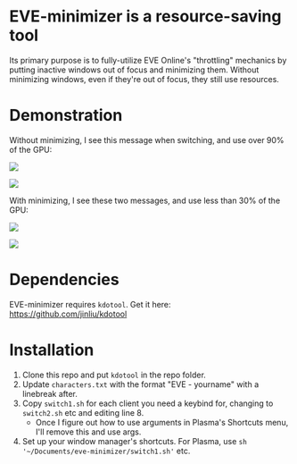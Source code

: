 # EVE-minimizer is a resource-saving tool

Its primary purpose is to fully-utilize EVE Online's "throttling" mechanics by putting inactive windows out of focus and minimizing them. Without minimizing windows, even if they're out of focus, they still use resources.

# Demonstration

Without minimizing, I see this message when switching, and use over 90% of the GPU:

![](https://i.imgur.com/DNjdWlJ.png)

![](https://i.imgur.com/WT68EQP.png) 

With minimizing, I see these two messages, and use less than 30% of the GPU:

![](https://i.imgur.com/RL25rqR.png)

![](https://i.imgur.com/NxriGDH.png)

# Dependencies

EVE-minimizer requires `kdotool`. Get it here: https://github.com/jinliu/kdotool

# Installation

1) Clone this repo and put `kdotool` in the repo folder.
2) Update `characters.txt` with the format "EVE - yourname" with a linebreak after.
3) Copy `switch1.sh` for each client you need a keybind for, changing to `switch2.sh` etc and editing line 8.
   - Once I figure out how to use arguments in Plasma's Shortcuts menu, I'll remove this and use args.
5) Set up your window manager's shortcuts. For Plasma, use `sh '~/Documents/eve-minimizer/switch1.sh'` etc.
